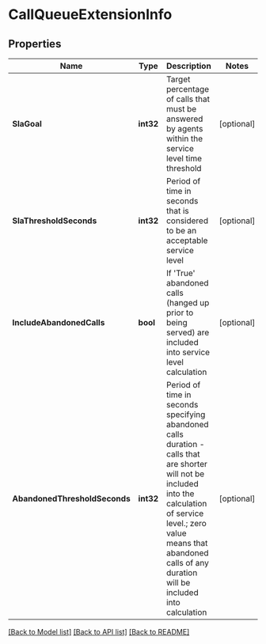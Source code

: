 # CallQueueExtensionInfo

## Properties

Name | Type | Description | Notes
------------ | ------------- | ------------- | -------------
**SlaGoal** | **int32** | Target percentage of calls that must be answered by agents within the service level time threshold | [optional] 
**SlaThresholdSeconds** | **int32** | Period of time in seconds that is considered to be an acceptable service level | [optional] 
**IncludeAbandonedCalls** | **bool** | If &#39;True&#39; abandoned calls (hanged up prior to being served) are included into service level calculation | [optional] 
**AbandonedThresholdSeconds** | **int32** | Period of time in seconds specifying abandoned calls duration - calls that are shorter will not be included into the calculation of service level.; zero value means that abandoned calls of any duration will be included into calculation | [optional] 

[[Back to Model list]](../README.md#documentation-for-models) [[Back to API list]](../README.md#documentation-for-api-endpoints) [[Back to README]](../README.md)


